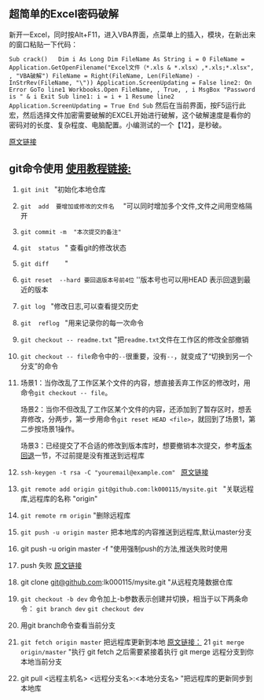 ## 超简单的Excel密码破解

新开一Excel，同时按Alt+F11，进入VBA界面，点菜单上的插入，模块，在新出来的窗口粘贴一下代码：

` Sub crack()  
 Dim i As Long
  Dim FileName As String
  i = 0
 FileName = Application.GetOpenFilename("Excel文件（*.xls & *.xlsx）,*.xls;*.xlsx", , "VBA破解")
  FileName = Right(FileName, Len(FileName) - InStrRev(FileName, "\"))
  Application.ScreenUpdating = False
  line2: On Error GoTo line1
  Workbooks.Open FileName, , True, , i
  MsgBox "Password is " & i
  Exit Sub
  line1: i = i + 1
  Resume line2
  Application.ScreenUpdating = True
 End Sub `
  然后在当前界面，按F5运行此宏，然后选择文件加密需要破解的EXCEL开始进行破解，这个破解速度是看你的密码对的长度、复杂程度、电脑配置。小编测试的一个【12】，是秒破。

[原文链接](https://blog.csdn.net/qq_22903531/article/details/83410527)

## git命令使用     [使用教程链接:](https://www.runoob.com/git/git-fetch.html) 

1. `git init `                                                   "初始化本地仓库
2. `git  add  要增加或修改的文件名  `             "可以同时增加多个文件,文件之间用空格隔开 
3. `git commit -m  "本次提交的备注" `                
4. `git  status `                                              " 查看git的修改状态   
5. ` git diff     `                                                    " 
6. ` git reset  --hard 要回退版本号前4位 `         ''版本号也可以用HEAD  表示回退到最近的版本
7.  `git log `                                                      "修改日志,可以查看提交历史
8.  `git  reflog `                                               "用来记录你的每一次命令      
9. `git checkout -- readme.txt`                     "把`readme.txt`文件在工作区的修改全部撤销
10. `git checkout -- file`命令中的`--`很重要，没有`--`，就变成了“切换到另一个分支”的命令
11. 场景1：当你改乱了工作区某个文件的内容，想直接丢弃工作区的修改时，用命令`git checkout -- file`。

    场景2：当你不但改乱了工作区某个文件的内容，还添加到了暂存区时，想丢弃修改，分两步，第一步用命令`git reset HEAD <file>`，就回到了场景1，第二步按场景1操作。

    场景3：已经提交了不合适的修改到版本库时，想要撤销本次提交，参考[版本回退](https://www.liaoxuefeng.com/wiki/896043488029600/897013573512192)一节，不过前提是没有推送到远程库
    
12. `ssh-keygen -t rsa -C "youremail@example.com" `  [原文链接](https://www.liaoxuefeng.com/wiki/896043488029600/896954117292416)
13. `git remote add origin git@github.com:lk000115/mysite.git `  "关联远程库,远程库的名称 "origin"
14. `git remote rm origin`                                       "删除远程库
15. `git push -u origin master`  把本地库的内容推送到远程库,默认master分支
16. git push -u origin master -f "使用强制push的方法,推送失败时使用
17. push 失败     [原文链接](https://www.cnblogs.com/xu-ux/p/13844977.html)
18. git clone git@github.com:lk000115/mysite.git  "从远程克隆数据仓库
19. `git checkout -b dev` 命令加上-b参数表示创建并切换，相当于以下两条命令：
     `git branch dev`
     `git checkout dev`
20. 用git branch命令查看当前分支
21. `git fetch origin master`  把远程库更新到本地  [原文链接：](https://scofieldwyq.github.io/2016/02/29/git%E4%BB%8E%E8%BF%9C%E7%A8%8B%E5%BA%93%E5%90%8C%E6%AD%A5%E5%88%B0%E6%9C%AC%E5%9C%B0%E4%BB%93%E5%BA%93/)
21  `git merge origin/master`  "执行 git fetch 之后需要紧接着执行 git merge 远程分支到你本地当前分支

21. git pull <远程主机名> <远程分支名>:<本地分支名> "把远程库的更新同步到本地库  
